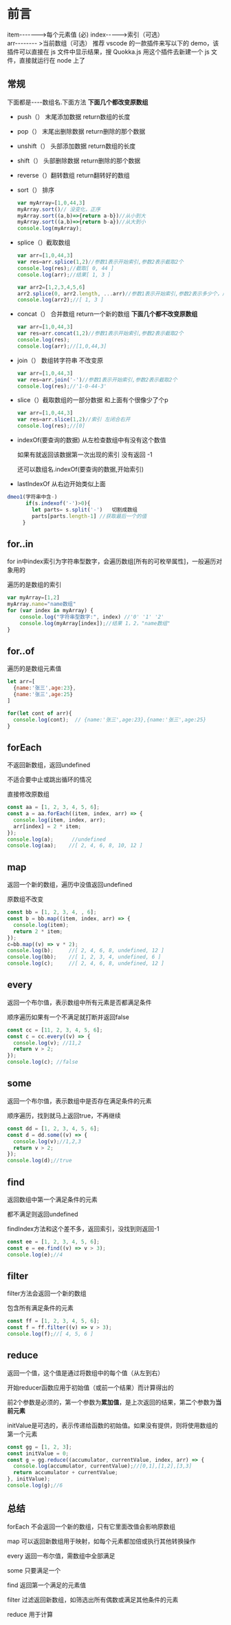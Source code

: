 # 前言

item------->每个元素值 (必)
index----->索引（可选）  
arr-------- >当前数组（可选）
推荐 vscode 的一款插件来写以下的 demo，该插件可以直接在 js 文件中显示结果，搜 Quokka.js
用这个插件去新建一个 js 文件，直接就运行在 node 上了



## 常规

下面都是----数组名.下面方法  **下面几个都改变原数组** 

+ push（） 末尾添加数据       return数组的长度

+ pop（） 末尾出删除数据     return删除的那个数据

+ unshift（） 头部添加数据   return数组的长度

+ shift（） 头部删除数据        return删除的那个数据

+ reverse（）翻转数组          return翻转好的数组

+ sort（） 排序 

  ```js
  var myArray=[1,0,44,3]
  myArray.sort()// 没变化，正序
  myArray.sort((a,b)=>{return a-b})//从小到大
  myArray.sort((a,b)=>{return b-a})//从大到小
  console.log(myArray);
  
  ```

+ splice（）截取数组

  ```js
  var arr=[1,0,44,3]
  var res=arr.splice(1,2)//参数1表示开始索引,参数2表示截取2个
  console.log(res);//截取[ 0, 44 ] 
  console.log(arr);//结果[ 1, 3 ]
  
  var arr2=[1,2,3,4,5,6]
  arr2.splice(0, arr2.length, ...arr)//参数1表示开始索引,参数2表示多少个，后续可以无数个要插入的数据，这里用解构上面数组插入
  console.log(arr2);//[ 1, 3 ]
  ```

+ concat（） 合并数组    return一个新的数组   **下面几个都不改变原数组** 

  ```js
  var arr=[1,0,44,3]
  var res=arr.concat(1,2)//参数1表示开始索引,参数2表示截取2个
  console.log(res);
  console.log(arr);//[1,0,44,3]
  ```

+ join（） 数组转字符串  不改变原

  ```js
  var arr=[1,0,44,3]
  var res=arr.join('-')//参数1表示开始索引,参数2表示截取2个
  console.log(res);//'1-0-44-3'
  ```

+ slice（）截取数组的一部分数据  和上面有个很像少了个p

  ```js
  var arr=[1,0,44,3]
  var res=arr.slice(1,2)//索引 左闭合右开
  console.log(res);//[0]
  ```

+ indexOf(要查询的数据)  从左检查数组中有没有这个数值

  如果有就返回该数据第一次出现的索引   没有返回 -1  

  还可以数组名.indexOf(要查询的数据,开始索引)

+ lastIndexOf   从右边开始类似上面

```js
dmeo1(字符串中含-)
      if(s.indexof('-')>0){
   		let parts= s.split('-')   切割成数组
   		parts[parts.length-1] //获取最后一个的值
	 }

```



## for..in

for in中index索引为字符串型数字，会遍历数组[所有的可枚举属性]，一般遍历对象用的

遍历的是数组的索引

```js
var myArray=[1,2]
myArray.name="name数组"
for (var index in myArray) {
    console.log("字符串型数字:", index) //'0' '1' '2'
    console.log(myArray[index]);//结果 1，2，"name数组"
}
```

## for..of

遍历的是数组元素值

```js
let arr=[ 
  {name:'张三',age:23},
  {name:'张三',age:25}
]

for(let cont of arr){
  console.log(cont);  // {name:'张三',age:23},{name:'张三',age:25}
}
```

## forEach

不返回新数组，返回undefined

不适合要中止或跳出循环的情况

直接修改原数组

```js
const aa = [1, 2, 3, 4, 5, 6];
const a = aa.forEach((item, index, arr) => {
  console.log(item, index, arr);
  arr[index] = 2 * item;
});
console.log(a);      //undefined
console.log(aa);    //[ 2, 4, 6, 8, 10, 12 ]
```

## map

返回一个新的数组，遍历中没值返回undefined

原数组不改变

```js
const bb = [1, 2, 3, 4, , 6];
const b = bb.map((item, index, arr) => {
  console.log(item);
  return 2 * item;
});
c=bb.map((v) => v * 2);
console.log(b);		//[ 2, 4, 6, 8, undefined, 12 ]
console.log(bb);	//[ 1, 2, 3, 4, undefined, 6 ]
console.log(c);		//[ 2, 4, 6, 8, undefined, 12 ]
```

## every

返回一个布尔值，表示数组中所有元素是否都满足条件

顺序遍历如果有一个不满足就打断并返回false

```js
const cc = [11, 2, 3, 4, 5, 6];
const c = cc.every((v) => {
  console.log(v); //11,2
  return v > 2;
});
console.log(c); //false
```

## some

返回一个布尔值，表示数组中是否存在满足条件的元素

顺序遍历，找到就马上返回true，不再继续

```js
const dd = [1, 2, 3, 4, 5, 6];
const d = dd.some((v) => {
  console.log(v);//1,2,3
  return v > 2;
});
console.log(d);//true
```

## find

返回数组中第一个满足条件的元素

都不满足则返回undefined

findIndex方法和这个差不多，返回索引，没找到则返回-1

```js
const ee = [1, 2, 3, 4, 5, 6];
const e = ee.find((v) => v > 3);
console.log(e);//4
```

## filter

filter方法会返回一个新的数组

包含所有满足条件的元素

```js
const ff = [1, 2, 3, 4, 5, 6];
const f = ff.filter((v) => v > 3);
console.log(f);//[ 4, 5, 6 ]
```

## reduce

返回一个值，这个值是通过将数组中的每个值（从左到右）

开始reducer函数应用于初始值（或前一个结果）而计算得出的

前2个参数是必须的，第一个参数为**累加值**，是上次返回的结果，第**二**个参数为**当前元素**

initValue是可选的，表示传递给函数的初始值。如果没有提供，则将使用数组的第一个元素

```js
const gg = [1, 2, 3];
const initValue = 0;
const g = gg.reduce((accumulator, currentValue, index, arr) => {
  console.log(accumulator, currentValue);//[0,1],[1,2],[3,3]
  return accumulator + currentValue;
}, initValue);
console.log(g);//6
```

## 总结

forEach 不会返回一个新的数组，只有它里面改值会影响原数组

map 可以返回新数组用于映射，如每个元素都加倍或执行其他转换操作

every 返回一布尔值，需数组中全部满足

some 只要满足一个

find 返回第一个满足的元素值

filter    过滤返回新数组，如筛选出所有偶数或满足其他条件的元素

reduce     用于计算
